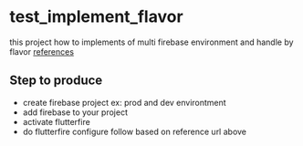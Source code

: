 # test_implement_flavor

this project how to implements of multi firebase environment and handle by flavor
[references](https://sebastien-arbogast.com/2022/05/02/multi-environment-flutter-projects-with-flavors/)

## Step to produce
- create firebase project ex: prod and dev environtment
- add firebase to your project
- activate flutterfire
- do flutterfire configure follow based on reference url above
